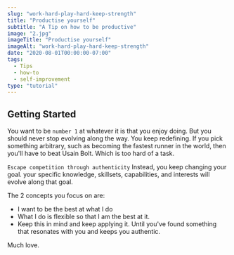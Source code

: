 ```yaml
---
slug: "work-hard-play-hard-keep-strength"
title: "Productise yourself"
subtitle: "A Tip on how to be productive"
image: "2.jpg"
imageTitle: "Productise yourself"
imageAlt: "work-hard-play-hard-keep-strength"
date: "2020-08-01T00:00:00-07:00"
tags:
  - Tips
  - how-to
  - self-improvement
type: "tutorial"
---
```




## Getting Started

You want to be ```number 1``` at whatever it is that you enjoy doing.
But you should never stop evolving along the way. You keep redefining. If you pick something arbitrary, such as becoming the fastest runner in the world, then you'll have to beat Usain Bolt. Which is too hard of a task.

```Escape competition through authenticity```
Instead, you keep changing your goal. your specific knowledge, skillsets, capabilities, and interests will evolve along that goal.

The 2 concepts you focus on are:

- I want to be the best at what I do
- What I do is flexible so that I am the best at it.
- Keep this in mind and keep applying it. Until you've found something that resonates with you and keeps you authentic.

Much love.
